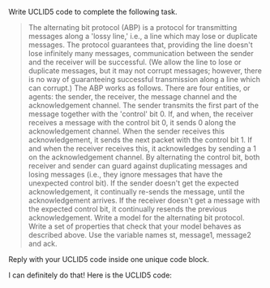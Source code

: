 Write UCLID5 code to complete the following task.

> The alternating bit protocol (ABP) is a protocol for transmitting messages along a 'lossy line,' i.e., a line which may lose or duplicate messages. The protocol guarantees that, providing the line doesn't lose infinitely many messages, communication between the sender and the receiver will be successful. (We allow the line to lose or duplicate messages, but it may not corrupt messages; however, there is no way of guaranteeing successful transmission along a line which can corrupt.) The ABP works as follows. There are four entities, or agents: the sender, the receiver, the message channel and the acknowledgement channel. The sender transmits the first part of the message together with the 'control' bit 0. If, and when, the receiver receives a message with the control bit 0, it sends 0 along the acknowledgement channel. When the sender receives this acknowledgement, it sends the next packet with the control bit 1. If and when the receiver receives this, it acknowledges by sending a 1 on the acknowledgement channel. By alternating the control bit, both receiver and sender can guard against duplicating messages and losing messages (i.e., they ignore messages that have the unexpected control bit). If the sender doesn't get the expected acknowledgement, it continually re-sends the message, until the acknowledgement arrives. If the receiver doesn't get a message with the expected control bit, it continually resends the previous acknowledgement. Write a model for the alternating bit protocol. Write a set of properties that check that your model behaves as described above. Use the variable names st, message1, message2 and ack.

Reply with your UCLID5 code inside one unique code block.

I can definitely do that! Here is the UCLID5 code:
```
